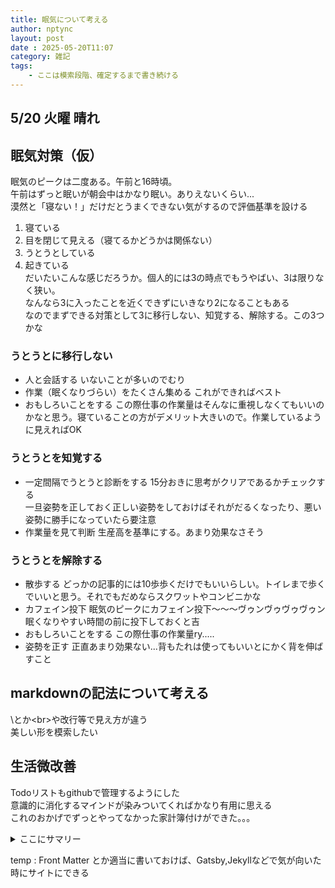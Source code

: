 ```yaml
---
title: 眠気について考える
author: nptync
layout: post
date : 2025-05-20T11:07
category: 雑記
tags:
    - ここは模索段階、確定するまで書き続ける
---
```

## 5/20 火曜 晴れ
## 眠気対策（仮）
眠気のピークは二度ある。午前と16時頃。\
午前はずっと眠いが朝会中はかなり眠い。ありえないくらい...\
漠然と「寝ない！」だけだとうまくできない気がするので評価基準を設ける
1. 寝ている
2. 目を閉じて見える（寝てるかどうかは関係ない）
3. うとうとしている
4. 起きている\
だいたいこんな感じだろうか。個人的には3の時点でもうやばい、3は限りなく狭い。\
なんなら3に入ったことを近くできずにいきなり2になることもある\
なのでまずできる対策として3に移行しない、知覚する、解除する。この3つかな
### うとうとに移行しない
- 人と会話する
いないことが多いのでむり
- 作業（眠くなりづらい）をたくさん集める
これができればベスト
- おもしろいことをする
この際仕事の作業量はそんなに重視しなくてもいいのかなと思う。寝ていることの方がデメリット大きいので。作業しているように見えればOK

### うとうとを知覚する
- 一定間隔でうとうと診断をする
15分おきに思考がクリアであるかチェックする\
一旦姿勢を正しておく正しい姿勢をしておけばそれがだるくなったり、悪い姿勢に勝手になっていたら要注意
- 作業量を見て判断
生産高を基準にする。あまり効果なさそう

### うとうとを解除する
- 散歩する
どっかの記事的には10歩歩くだけでもいいらしい。トイレまで歩くでいいと思う。それでもだめならスクワットやコンビニかな
- カフェイン投下
眠気のピークにカフェイン投下～～～ヴゥンヴゥヴゥヴゥン\
眠くなりやすい時間の前に投下しておくと吉
- おもしろいことをする
この際仕事の作業量ry.....
- 姿勢を正す
正直あまり効果ない...背もたれは使ってもいいとにかく背を伸ばすこと

## markdownの記法について考える
\\とか\<br>や改行等で見え方が違う\
美しい形を模索したい

## 生活微改善
Todoリストもgithubで管理するようにした\
意識的に消化するマインドが染みついてくればかなり有用に思える\
これのおかげでずっとやってなかった家計簿付けができた。。。

<details>
<summary>ここにサマリー</summary>
ここにdetails
    
```
ここにdetails
```
</details>

temp : Front Matter とか適当に書いておけば、Gatsby,Jekyllなどで気が向いた時にサイトにできる
